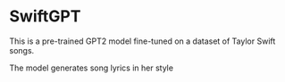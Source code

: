 # SwiftGPT
This is a pre-trained GPT2 model fine-tuned on a dataset of Taylor Swift songs.

The model generates song lyrics in her style